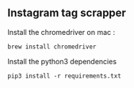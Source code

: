 ## Instagram tag scrapper

Install the chromedriver on mac :

    brew install chromedriver

Install the python3 dependencies

    pip3 install -r requirements.txt
